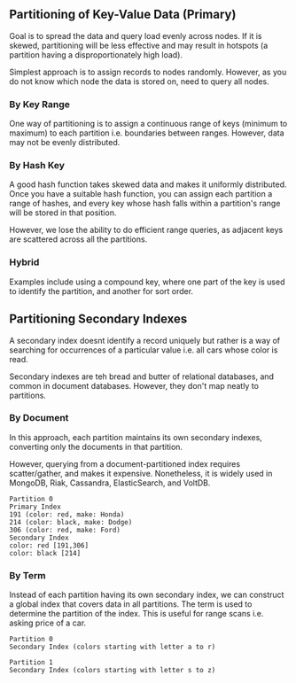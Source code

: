 ## Partitioning of Key-Value Data (Primary)

Goal is to spread the data and query load evenly across nodes. If it is skewed, partitioning will be less effective and may result in hotspots (a partition having a disproportionately high load).

Simplest approach is to assign records to nodes randomly. However, as you do not know which node the data is stored on, need to query all nodes.

### By Key Range

One way of partitioning is to assign a continuous range of keys (minimum to maximum) to each partition i.e. boundaries between ranges. However, data may not be evenly distributed.

### By Hash Key

A good hash function takes skewed data and makes it uniformly distributed. Once you have a suitable hash function, you can assign each partition a range of hashes, and every key whose hash falls within a partition's range will be stored in that position.

However, we lose the ability to do efficient range queries, as adjacent keys are scattered across all the partitions.

### Hybrid

Examples include using a compound key, where one part of the key is used to identify the partition, and another for sort order.

## Partitioning Secondary Indexes

A secondary index doesnt identify a record uniquely but rather is a way of searching for occurrences of a particular value i.e. all cars whose color is read.

Secondary indexes are teh bread and butter of relational databases, and common in document databases. However, they don't map neatly to partitions.

### By Document

In this approach, each partition maintains its own secondary indexes, converting only the documents in that partition.

However, querying from a document-partitioned index requires scatter/gather, and makes it expensive. Nonetheless, it is widely used in MongoDB, Riak, Cassandra, ElasticSearch, and VoltDB.

```
Partition 0
Primary Index
191 (color: red, make: Honda)
214 (color: black, make: Dodge)
306 (color: red, make: Ford)
Secondary Index
color: red [191,306]
color: black [214]
```

### By Term

Instead of each partition having its own secondary index, we can construct a global index that covers data in all partitions. The term is used to determine the partition of the index. This is useful for range scans i.e. asking price of a car.

```
Partition 0
Secondary Index (colors starting with letter a to r)

Partition 1
Secondary Index (colors starting with letter s to z)
```
